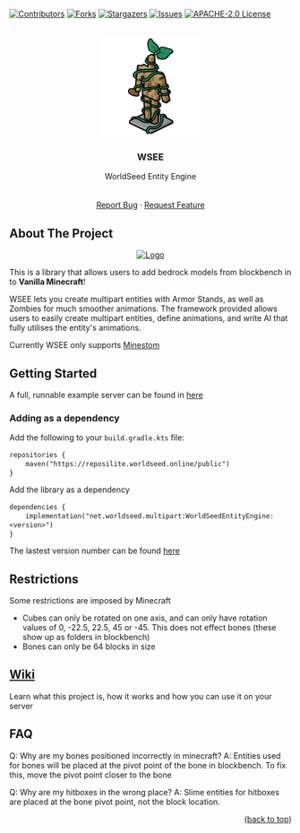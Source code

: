 
<div id="top"></div>

<!-- PROJECT SHIELDS -->
<!--
*** I'm using markdown "reference style" links for readability.
*** Reference links are enclosed in brackets [ ] instead of parentheses ( ).
*** See the bottom of this document for the declaration of the reference variables
*** for contributors-url, forks-url, etc. This is an optional, concise syntax you may use.
*** https://www.markdownguide.org/basic-syntax/#reference-style-links
-->
[![Contributors][contributors-shield]][contributors-url]
[![Forks][forks-shield]][forks-url]
[![Stargazers][stars-shield]][stars-url]
[![Issues][issues-shield]][issues-url]
[![APACHE-2.0 License][license-shield]][license-url]

<!-- PROJECT LOGO -->
<br />
<div align="center">
  <a href="https://github.com/WorldSeedMMO/WorldSeedEntityEngine">
    <img src=".github/icon.png" alt="Logo" width="180" height="180">
  </a>

  <h3 align="center">WSEE</h3>

  <p align="center">
    WorldSeed Entity Engine
    <br />
    <br />
    <br />
    <a href="https://github.com/WorldSeedMMO/WorldSeedEntityEngine/issues">Report Bug</a>
    ·
    <a href="https://github.com/WorldSeedMMO/WorldSeedEntityEngine/issues">Request Feature</a>
  </p>
</div>

<!-- ABOUT THE PROJECT -->
## About The Project
<div align="center">
  <a href="https://github.com/WorldSeedMMO/WorldSeedEntityEngine">
    <img src=".github/demo.gif" alt="Logo" width="320" height="240">
  </a>
  </div>

This is a library that allows users to add bedrock models from blockbench in to **Vanilla Minecraft**!

WSEE lets you create multipart entities with Armor Stands, as well as Zombies for much smoother animations.
The framework provided allows users to easily create multipart entities, define animations, and write AI that fully utilises the entity's animations.

Currently WSEE only supports [Minestom](https://github.com/Minestom/Minestom)

<!-- GETTING STARTED -->
## Getting Started

A full, runnable example server can be found in [here](https://github.com/WorldSeedMMO/WorldSeedEntityEngine/tree/master/src/test/java)

### Adding as a dependency

Add the following to your `build.gradle.kts` file:

```
repositories {
    maven("https://reposilite.worldseed.online/public")
}
```

Add the library as a dependency
```
dependencies {
    implementation("net.worldseed.multipart:WorldSeedEntityEngine:<version>")
}
```

The lastest version number can be found [here](https://reposilite.worldseed.online/#/public/net/worldseed/multipart/WorldSeedEntityEngine)

## Restrictions

Some restrictions are imposed by Minecraft
- Cubes can only be rotated on one axis, and can only have rotation values of 0, -22.5, 22.5, 45 or -45. This does not effect bones (these show up as folders in blockbench)
- Bones can only be 64 blocks in size

## [Wiki](https://github.com/WorldSeedGames/WorldSeedEntityEngine/wiki)
Learn what this project is, how it works and how you can use it on your server

## FAQ

Q: Why are my bones positioned incorrectly in minecraft?
A: Entities used for bones will be placed at the pivot point of the bone in blockbench. To fix this, move the pivot point closer to the bone

Q: Why are my hitboxes in the wrong place?
A: Slime entities for hitboxes are placed at the bone pivot point, not the block location.

<p align="right">(<a href="#top">back to top</a>)</p>

<!-- MARKDOWN LINKS & IMAGES -->
<!-- https://www.markdownguide.org/basic-syntax/#reference-style-links -->
[contributors-shield]: https://img.shields.io/github/contributors/WorldSeedMMO/WorldSeedEntityEngine.svg?style=for-the-badge
[contributors-url]: https://github.com/WorldSeedMMO/WorldSeedEntityEngine/graphs/contributors
[forks-shield]: https://img.shields.io/github/forks/WorldSeedMMO/WorldSeedEntityEngine.svg?style=for-the-badge
[forks-url]: https://github.com/othneildrew/Best-README-Template/network/members
[stars-shield]: https://img.shields.io/github/stars/WorldSeedMMO/WorldSeedEntityEngine.svg?style=for-the-badge
[stars-url]: https://github.com/WorldSeedMMO/WorldSeedEntityEngine/stargazers
[issues-shield]: https://img.shields.io/github/issues/WorldSeedMMO/WorldSeedEntityEngine.svg?style=for-the-badge
[issues-url]: https://github.com/WorldSeedMMO/WorldSeedEntityEngine/issues
[license-shield]: https://img.shields.io/github/license/WorldSeedMMO/WorldSeedEntityEngine?style=for-the-badge
[license-url]: https://github.com/WorldSeedMMO/WorldSeedEntityEngine/blob/master/LICENSE
